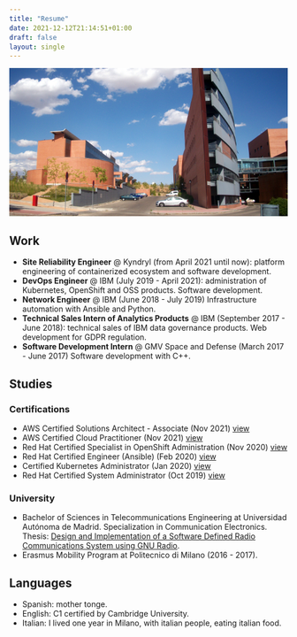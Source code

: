 ```yaml
---
title: "Resume"
date: 2021-12-12T21:14:51+01:00
draft: false
layout: single
---
```


![RFCAS](/img/rfcas.jpg)

## Work

- **Site Reliability Engineer** @ Kyndryl (from April 2021 until now): platform engineering of containerized ecosystem and software development.
- **DevOps Engineer** @ IBM (July 2019 - April 2021): administration of Kubernetes, OpenShift and OSS products. Software development.
- **Network Engineer** @ IBM (June 2018 - July 2019) Infrastructure automation with Ansible and Python.
- **Technical Sales Intern of Analytics Products** @ IBM (September 2017 - June 2018): technical sales of IBM data governance products. Web development for GDPR regulation.
- **Software Development Intern** @ GMV Space and Defense (March 2017 - June 2017) Software development with C++.

## Studies

### Certifications

- AWS Certified Solutions Architect - Associate (Nov 2021) [view](https://www.credly.com/badges/aca8d1b0-c794-4375-b586-002bd7be5390/public_url )
- AWS Certified Cloud Practitioner (Nov 2021) [view](https://www.credly.com/badges/60dd1695-0710-448e-b997-fed0b7b031d0/public_url)
- Red Hat Certified Specialist in OpenShift Administration (Nov 2020) [view](https://rhtapps.redhat.com/certifications/badge/verify/V3ROP6CBWORM544LPSFRNC27WAAEQU3CUPSQX2KSDXT6RW46LQ3USGMBTDNSOFVX22WYNJ63KCC3BBTAOIVCQWO7U3Z7NRP66BA673I=)
- Red Hat Certified Engineer (Ansible) (Feb 2020) [view](https://www.redhat.com/rhtapps/services/certifications/badge/verify/V3ROP6CBWORM544LPSFRNC27WAAEQU3CUPSQX2KSDXT6RW46LQ3XCZJWRJNV7ILTXVE4I6VB7OTCG4U5NQYTCNA62RUWOCM34WWBUYQ=)
- Certified Kubernetes Administrator (Jan 2020) [view](https://www.credly.com/badges/7ebce09d-e720-4ef7-8837-dd2608b48e33/public_url)
- Red Hat Certified System Administrator (Oct 2019) [view](https://www.redhat.com/rhtapps/services/certifications/badge/verify/V3ROP6CBWORM544LPSFRNC27WAAEQU3CUPSQX2KSDXT6RW46LQ3XCZJWRJNV7ILTXVE4I6VB7OTCG4U5NQYTCNA62RUWOCM34WWBUYQ=)

### University

- Bachelor of Sciences in Telecommunications Engineering at Universidad Autónoma de Madrid. Specialization in Communication Electronics. Thesis: [Design and Implementation of a Software Defined Radio Communications System using GNU Radio](http://rfcas.eps.uam.es/web/sites/default/files/trabajos_academicos/TFG1617-GITST-05-Jorge_CarpioLo%CC%81pezDeCastro.pdf).
- Erasmus Mobility Program at Politecnico di Milano (2016 - 2017).

## Languages

- Spanish: mother tonge.
- English: C1 certified by Cambridge University.
- Italian: I lived one year in Milano, with italian people, eating italian food.
